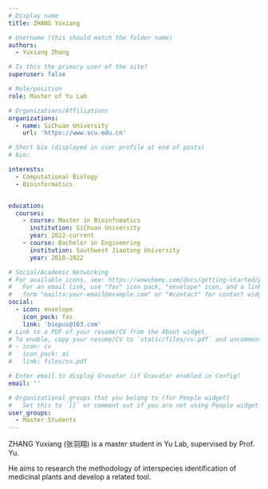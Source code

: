 ```yaml
---
# Display name
title: ZHANG Yuxiang

# Username (this should match the folder name)
authors:
  - Yuxiang Zhang

# Is this the primary user of the site?
superuser: false

# Role/position
role: Master of Yu Lab

# Organizations/Affiliations
organizations:
  - name: SiChuan University
    url: 'https://www.scu.edu.cn'

# Short bio (displayed in user profile at end of posts)
# bio: 

interests:
  - Computational Biology
  - Bioinformatics


education:
  courses:
    - course: Master in Bioinfomatics
      institution: SiChuan University
      year: 2022-current
    - course: Bachelor in Engineering
      institution: Southwest Jiaotong University
      year: 2018-2022

# Social/Academic Networking
# For available icons, see: https://wowchemy.com/docs/getting-started/page-builder/#icons
#   For an email link, use "fas" icon pack, "envelope" icon, and a link in the
#   form "mailto:your-email@example.com" or "#contact" for contact widget.
social:
  - icon: envelope
    icon_pack: fas
    link: 'biopus@163.com'
# Link to a PDF of your resume/CV from the About widget.
# To enable, copy your resume/CV to `static/files/cv.pdf` and uncomment the lines below.
# - icon: cv
#   icon_pack: ai
#   link: files/cv.pdf

# Enter email to display Gravatar (if Gravatar enabled in Config)
email: ''

# Organizational groups that you belong to (for People widget)
#   Set this to `[]` or comment out if you are not using People widget.
user_groups:
  - Master Students
---
```


ZHANG Yuxiang (张羽翔) is a master student in Yu Lab, supervised by Prof. Yu. 

He aims to research the methodology of interspecies identification of medicinal plants and develop a related tool.

